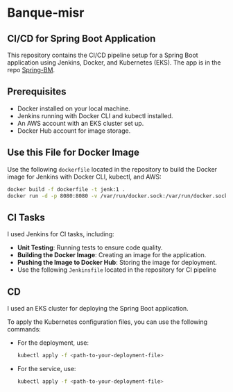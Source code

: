 # Banque-misr

## CI/CD for Spring Boot Application

This repository contains the CI/CD pipeline setup for a Spring Boot application using Jenkins, Docker, and Kubernetes (EKS). The app is in the repo [Spring-BM](https://github.com/mostafaG95/Spring-BM.git).

## Prerequisites

- Docker installed on your local machine.
- Jenkins running with Docker CLI and kubectl installed.
- An AWS account with an EKS cluster set up.
- Docker Hub account for image storage.

## Use this File for Docker Image

Use the following `dockerfile` located in the repository to build the Docker image for Jenkins with Docker CLI, kubectl, and AWS:

```bash
docker build -f dockerfile -t jenk:1 .
docker run -d -p 8080:8080 -v /var/run/docker.sock:/var/run/docker.sock jenk:1
```
## CI Tasks

I used Jenkins for CI tasks, including:

- **Unit Testing**: Running tests to ensure code quality.
- **Building the Docker Image**: Creating an image for the application.
- **Pushing the Image to Docker Hub**: Storing the image for deployment.
- Use the following `Jenkinsfile` located in the repository for CI pipeline



 ## CD

I used an EKS cluster for deploying the Spring Boot application. 

To apply the Kubernetes configuration files, you can use the following commands:

- For the deployment, use:
  ```bash
  kubectl apply -f <path-to-your-deployment-file>
- For the service, use:
  ```bash
  kubectl apply -f <path-to-your-deployment-file>


